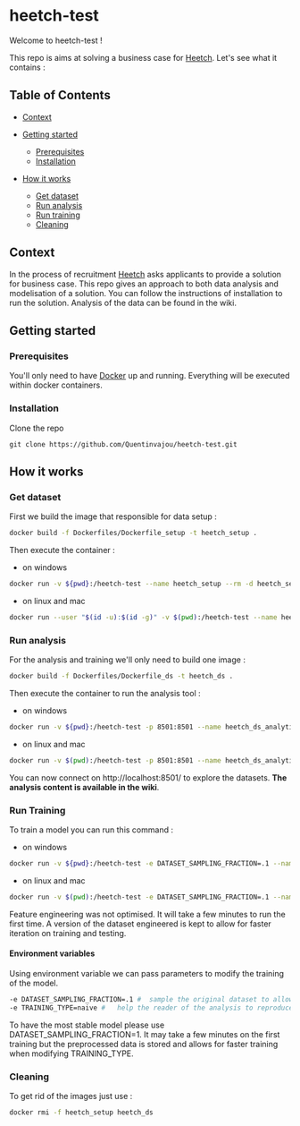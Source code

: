 # heetch-test

Welcome to heetch-test !



This repo is aims at solving a business case for [Heetch](https://www.heetch.com/fr). Let's see what it contains :



Table of Contents
-----------------

  * [Context](#context)
  * [Getting started](#getting-started)
    * [Prerequisites](#prerequisites)
    * [Installation](#installation)
    
  * [How it works](#how-it-works)
    * [Get dataset](#get-dataset)
    * [Run analysis](#run-analysis)
    * [Run training](#run-training)
    * [Cleaning](#cleaning)



## Context

In the process of recruitment [Heetch](https://www.heetch.com/fr) asks applicants to provide a solution for business case. This repo gives an approach to both data analysis and modelisation of a solution. You can follow the instructions of installation to run the solution. Analysis of the data can be found in the wiki.



## Getting started

### Prerequisites

You'll only need to have [Docker](https://www.docker.com/) up and running. Everything will be executed within docker containers.

### Installation

Clone the repo

```
git clone https://github.com/Quentinvajou/heetch-test.git
```



## How it works

### Get dataset

First we build the image that responsible for data setup :

```bash
docker build -f Dockerfiles/Dockerfile_setup -t heetch_setup .
```



Then execute the container :

* on windows

```bash
docker run -v ${pwd}:/heetch-test --name heetch_setup --rm -d heetch_setup
```

* on linux and mac

```bash
docker run --user "$(id -u):$(id -g)" -v $(pwd):/heetch-test --name heetch_setup --rm -d heetch_setup
```



### Run analysis

For the analysis and training we'll only need to build one image :

```bash
docker build -f Dockerfiles/Dockerfile_ds -t heetch_ds .
```



Then execute the container to run the analysis tool :

* on windows

```bash
docker run -v ${pwd}:/heetch-test -p 8501:8501 --name heetch_ds_analytics --rm -d heetch_ds streamlit run src/analytics/__main__.py
```

* on linux and mac

```bash
docker run -v $(pwd):/heetch-test -p 8501:8501 --name heetch_ds_analytics --rm -d heetch_ds streamlit run src/analytics/__main__.py
```

You can now connect on http://localhost:8501/ to explore the datasets. **The analysis content is available in the wiki**.



### Run Training

To train a model you can run this command :

* on windows

```bash
docker run -v ${pwd}:/heetch-test -e DATASET_SAMPLING_FRACTION=.1 --name heetch_ds_training --rm -ti heetch_ds python src/modeling/__main__.py
```

* on linux and mac

```bash
docker run -v $(pwd):/heetch-test -e DATASET_SAMPLING_FRACTION=.1 --name heetch_ds_training --rm -ti heetch_ds python src/modeling/__main__.py
```

Feature engineering was not optimised. It will take a few minutes to run the first time. A version of the dataset engineered is kept to allow for faster iteration on training and testing.

#### Environment variables

Using environment variable we can pass parameters to modify the training of the model. 

```bash
-e DATASET_SAMPLING_FRACTION=.1 #  sample the original dataset to allow for faster training. ]0,1]
-e TRAINING_TYPE=naive #   help the reader of the analysis to reproduce the different steps of the modelisation. [naive, ...]
```

To have the most stable model please use DATASET_SAMPLING_FRACTION=1. It may take a few minutes on the first training but the preprocessed data is stored and allows for faster training when modifying TRAINING_TYPE.

### Cleaning

To get rid of the images just use :

```bash
docker rmi -f heetch_setup heetch_ds
```

 

